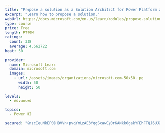 ```yaml
---
title: "Propose a solution as a Solution Architect for Power Platform and Dynamics 365"
excerpt: "Learn how to propose a solution."
webUrl: https://docs.microsoft.com/en-us/learn/modules/propose-solution/
type: course
price: Free
length: PT40M
ratings:
  count: 338
  average: 4.662722
heat: 50

provider:
  name: Microsoft Learn
  domain: microsoft.com
  images:
    - url: /assets/images/organizations/microsoft.com-50x50.jpg
      width: 50
      height: 50

levels:
  - Advanced

topics:
  - Power BI

secured: "GnzcIeuNkEP0BHBVVn+pvqYmLzAE3YqgSxawEy0rKANkk6gakYFEhFTQJ6UJXN8b7PlXr4ZsaYxUPjombDd+0jbUc7ygvsTHzDU0+pO/dMlF93dBacllOhl6AVsMkXpn7kKRdIAOSiMoVMu3Bnps/aBaH4GCKcJt8v5EQEMD95lZmSk2p18zd62I8+KVK6yrQIjx/M4VWe9XZdVUgKTlj3RfcJ6bGjpPrAT0lJJomJ0J0EwrHpM6wRUbU0eXRTXlB0N7fYD5OXL4oDRqxI81foB4OMdhd+hwIQNex+tQTKr3r7JNCoAwaL8ilKqJqI5rimnXlqUz3vZtCcdtaVAnzqa6glREqm60HqNaYbawKGi+V5n5pkW2vOsT9FoSgfSe+NeZv/+7bfAHF3tND7r2zp0vRlcMU+l8t2Hj6YoPNnY=;mQl+yB6MdDhmJ9hhpWjgXA=="
---
```


